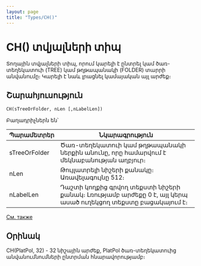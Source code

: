 ```yaml
---
layout: page
title: "Types/CH()"
---
```


# CH() տվյալների տիպ

Տողային տվյալների տիպ, որում կարելի է ընտրել կամ ծառ-տեղեկատուի (TREE) կամ թղթապանակի (FOLDER) տարրի անվանումը։ Կարելի է նաև լրացնել կամայական այլ արժեք։ 


## Շարահյուսություն

```
CH(sTreeOrFolder, nLen [,nLabelLen])
```
Բաղադրիչներն են՝


| Պարամետրեր | Նկարագրություն |
|--|--|
| sTreeOrFolder | Ծառ-տեղեկատուի կամ թղթապանակի ներքին անունը, որը համարվում է մեկնաբանության աղբյուր։ |
| nLen | Թույլատրելի նիշերի քանակը։ Առավելագույնը 512։ |
| nLabelLen | Դաշտի կողքից գրվող տեքստի նիշերի քանակ։ Լռությամբ արժեքը 0 է, այլ կերպ ասած ուղեկցող տեքստը բացակայում է։ |



[См. также](../types.html)


## Օրինակ

CH(PlatPol, 32) - 32 նիշային արժեք, PlatPol ծառ-տեղեկատուից անվանումնումների ընտրման հնարավորությամբ։ 